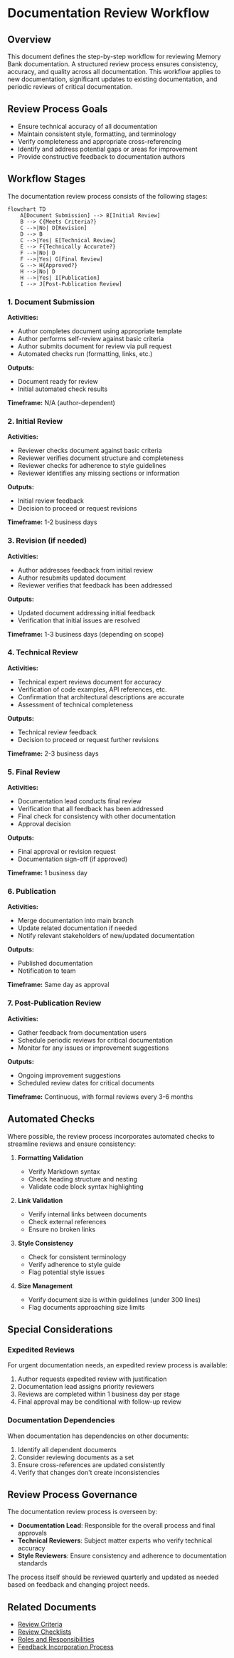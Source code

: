 # Documentation Review Workflow

## Overview

This document defines the step-by-step workflow for reviewing Memory Bank documentation. A structured review process ensures consistency, accuracy, and quality across all documentation. This workflow applies to new documentation, significant updates to existing documentation, and periodic reviews of critical documentation.

## Review Process Goals

- Ensure technical accuracy of all documentation
- Maintain consistent style, formatting, and terminology
- Verify completeness and appropriate cross-referencing
- Identify and address potential gaps or areas for improvement
- Provide constructive feedback to documentation authors

## Workflow Stages

The documentation review process consists of the following stages:

```mermaid
flowchart TD
    A[Document Submission] --> B[Initial Review]
    B --> C{Meets Criteria?}
    C -->|No| D[Revision]
    D --> B
    C -->|Yes| E[Technical Review]
    E --> F{Technically Accurate?}
    F -->|No| D
    F -->|Yes| G[Final Review]
    G --> H{Approved?}
    H -->|No| D
    H -->|Yes| I[Publication]
    I --> J[Post-Publication Review]
```

### 1. Document Submission

**Activities:**
- Author completes document using appropriate template
- Author performs self-review against basic criteria
- Author submits document for review via pull request
- Automated checks run (formatting, links, etc.)

**Outputs:**
- Document ready for review
- Initial automated check results

**Timeframe:** N/A (author-dependent)

### 2. Initial Review

**Activities:**
- Reviewer checks document against basic criteria
- Reviewer verifies document structure and completeness
- Reviewer checks for adherence to style guidelines
- Reviewer identifies any missing sections or information

**Outputs:**
- Initial review feedback
- Decision to proceed or request revisions

**Timeframe:** 1-2 business days

### 3. Revision (if needed)

**Activities:**
- Author addresses feedback from initial review
- Author resubmits updated document
- Reviewer verifies that feedback has been addressed

**Outputs:**
- Updated document addressing initial feedback
- Verification that initial issues are resolved

**Timeframe:** 1-3 business days (depending on scope)

### 4. Technical Review

**Activities:**
- Technical expert reviews document for accuracy
- Verification of code examples, API references, etc.
- Confirmation that architectural descriptions are accurate
- Assessment of technical completeness

**Outputs:**
- Technical review feedback
- Decision to proceed or request further revisions

**Timeframe:** 2-3 business days

### 5. Final Review

**Activities:**
- Documentation lead conducts final review
- Verification that all feedback has been addressed
- Final check for consistency with other documentation
- Approval decision

**Outputs:**
- Final approval or revision request
- Documentation sign-off (if approved)

**Timeframe:** 1 business day

### 6. Publication

**Activities:**
- Merge documentation into main branch
- Update related documentation if needed
- Notify relevant stakeholders of new/updated documentation

**Outputs:**
- Published documentation
- Notification to team

**Timeframe:** Same day as approval

### 7. Post-Publication Review

**Activities:**
- Gather feedback from documentation users
- Schedule periodic reviews for critical documentation
- Monitor for any issues or improvement suggestions

**Outputs:**
- Ongoing improvement suggestions
- Scheduled review dates for critical documents

**Timeframe:** Continuous, with formal reviews every 3-6 months

## Automated Checks

Where possible, the review process incorporates automated checks to streamline reviews and ensure consistency:

1. **Formatting Validation**
   - Verify Markdown syntax
   - Check heading structure and nesting
   - Validate code block syntax highlighting

2. **Link Validation**
   - Verify internal links between documents
   - Check external references
   - Ensure no broken links

3. **Style Consistency**
   - Check for consistent terminology
   - Verify adherence to style guide
   - Flag potential style issues

4. **Size Management**
   - Verify document size is within guidelines (under 300 lines)
   - Flag documents approaching size limits

## Special Considerations

### Expedited Reviews

For urgent documentation needs, an expedited review process is available:

1. Author requests expedited review with justification
2. Documentation lead assigns priority reviewers
3. Reviews are completed within 1 business day per stage
4. Final approval may be conditional with follow-up review

### Documentation Dependencies

When documentation has dependencies on other documents:

1. Identify all dependent documents
2. Consider reviewing documents as a set
3. Ensure cross-references are updated consistently
4. Verify that changes don't create inconsistencies

## Review Process Governance

The documentation review process is overseen by:

- **Documentation Lead**: Responsible for the overall process and final approvals
- **Technical Reviewers**: Subject matter experts who verify technical accuracy
- **Style Reviewers**: Ensure consistency and adherence to documentation standards

The process itself should be reviewed quarterly and updated as needed based on feedback and changing project needs.

## Related Documents

- [Review Criteria](02_review_criteria.md)
- [Review Checklists](03_review_checklists.md)
- [Roles and Responsibilities](04_roles_and_responsibilities.md)
- [Feedback Incorporation Process](05_feedback_incorporation.md)
